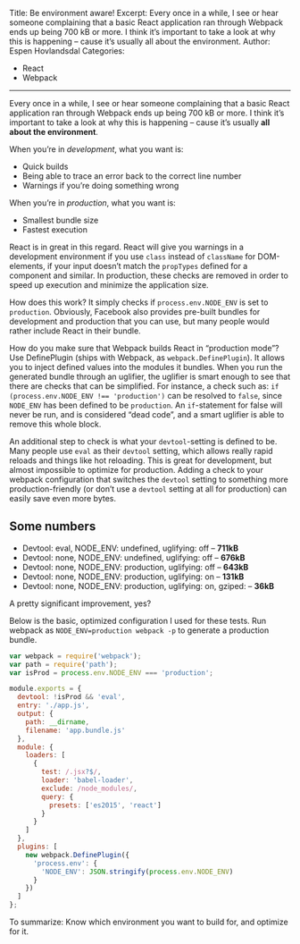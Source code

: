 Title: Be environment aware!
Excerpt: Every once in a while, I see or hear someone complaining that a basic React application ran through Webpack ends up being 700 kB or more. I think it’s important to take a look at why this is happening – cause it’s usually all about the environment.
Author: Espen Hovlandsdal
Categories:
- React
- Webpack
------------------

Every once in a while, I see or hear someone complaining that a basic React application ran through Webpack ends up being 700 kB or more. I think it’s important to take a look at why this is happening – cause it’s usually **all about the environment**.

When you’re in *development*, what you want is:

- Quick builds
- Being able to trace an error back to the correct line number
- Warnings if you’re doing something wrong

When you’re in *production*, what you want is:

- Smallest bundle size
- Fastest execution

React is in great in this regard. React will give you warnings in a development environment if you use `class` instead of `className` for DOM-elements, if your input doesn’t match the `propTypes` defined for a component and similar. In production, these checks are removed in order to speed up execution and minimize the application size.

How does this work? It simply checks if `process.env.NODE_ENV` is set to `production`. Obviously, Facebook also provides pre-built bundles for development and production that you can use, but many people would rather include React in their bundle.

How do you make sure that Webpack builds React in “production mode”? Use DefinePlugin (ships with Webpack, as `webpack.DefinePlugin`). It allows you to inject defined values into the modules it bundles. When you run the generated bundle through an uglifier, the uglifier is smart enough to see that there are checks that can be simplified. For instance, a check such as: `if (process.env.NODE_ENV !== 'production')` can be resolved to `false`, since `NODE_ENV` has been defined to be `production`. An `if`-statement for false will never be run, and is considered “dead code”, and a smart uglifier is able to remove this whole block.

An additional step to check is what your `devtool`-setting is defined to be. Many people use `eval` as their `devtool` setting, which allows really rapid reloads and things like hot reloading. This is great for development, but almost impossible to optimize for production. Adding a check to your webpack configuration that switches the `devtool` setting to something more production-friendly (or don’t use a `devtool` setting at all for production) can easily save even more bytes.

## Some numbers

- Devtool: eval, NODE_ENV: undefined, uglifying: off  – **711kB**
- Devtool: none, NODE_ENV: undefined, uglifying: off  – **676kB**
- Devtool: none, NODE_ENV: production, uglifying: off – **643kB**
- Devtool: none, NODE_ENV: production, uglifying: on  – **131kB**
- Devtool: none, NODE_ENV: production, uglifying: on, gziped: – **36kB**

A pretty significant improvement, yes?

Below is the basic, optimized configuration I used for these tests. Run webpack as `NODE_ENV=production webpack -p` to generate a production bundle.

```js
var webpack = require('webpack');
var path = require('path');
var isProd = process.env.NODE_ENV === 'production';

module.exports = {
  devtool: !isProd && 'eval',
  entry: './app.js',
  output: {
    path: __dirname,
    filename: 'app.bundle.js'
  },
  module: {
    loaders: [
      {
        test: /.jsx?$/,
        loader: 'babel-loader',
        exclude: /node_modules/,
        query: {
          presets: ['es2015', 'react']
        }
      }
    ]
  },
  plugins: [
    new webpack.DefinePlugin({
      'process.env': {
        'NODE_ENV': JSON.stringify(process.env.NODE_ENV)
      }
    })
  ]
};
```

To summarize: Know which environment you want to build for, and optimize for it.
